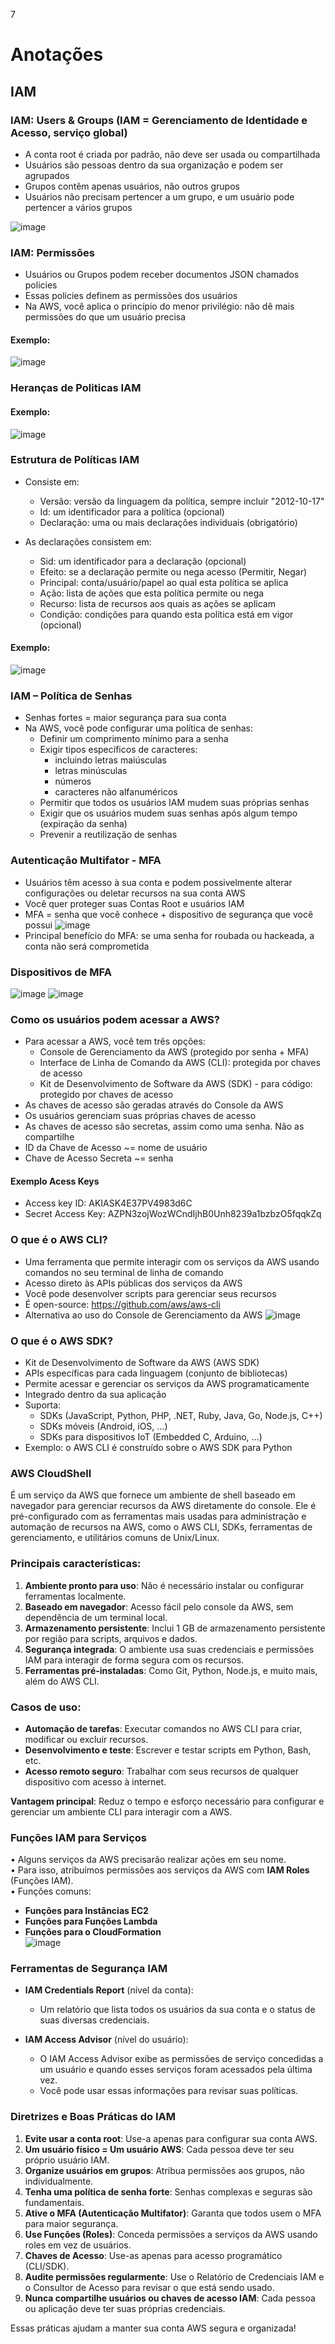 7
# Anotações 

## IAM 

### IAM: Users & Groups (IAM = Gerenciamento de Identidade e Acesso, serviço global)
- A conta root é criada por padrão, não deve ser usada ou compartilhada
- Usuários são pessoas dentro da sua organização e podem ser agrupados
- Grupos contêm apenas usuários, não outros grupos
- Usuários não precisam pertencer a um grupo, e um usuário pode pertencer a vários grupos

![image](https://github.com/user-attachments/assets/9499c449-6f41-42a5-8235-f8635aa1941b)

### IAM: Permissões
- Usuários ou Grupos podem receber documentos JSON chamados policies
- Essas policies definem as permissões dos usuários
- Na AWS, você aplica o princípio do menor privilégio: não dê mais permissões do que um usuário precisa

#### Exemplo: 
![image](https://github.com/user-attachments/assets/df035e36-c638-4b8e-a623-69b6ec9975c8)

### Heranças de Politicas IAM
#### Exemplo:
![image](https://github.com/user-attachments/assets/4b59cc47-8d20-4a09-af03-e07e76ff60b4)

### Estrutura de Políticas IAM
- Consiste em:
  - Versão: versão da linguagem da política, sempre incluir "2012-10-17"
  - Id: um identificador para a política (opcional)
  - Declaração: uma ou mais declarações individuais (obrigatório)

- As declarações consistem em:
  - Sid: um identificador para a declaração (opcional)
  - Efeito: se a declaração permite ou nega acesso (Permitir, Negar)
  - Principal: conta/usuário/papel ao qual esta política se aplica
  - Ação: lista de ações que esta política permite ou nega
  - Recurso: lista de recursos aos quais as ações se aplicam
  - Condição: condições para quando esta política está em vigor (opcional)
#### Exemplo: 
![image](https://github.com/user-attachments/assets/f89a3867-6132-45df-8928-2b4e048c65fb)

### IAM – Política de Senhas
- Senhas fortes = maior segurança para sua conta
- Na AWS, você pode configurar uma política de senhas:
  - Definir um comprimento mínimo para a senha
  - Exigir tipos específicos de caracteres:
    - incluindo letras maiúsculas
    - letras minúsculas
    - números
    - caracteres não alfanuméricos
  - Permitir que todos os usuários IAM mudem suas próprias senhas
  - Exigir que os usuários mudem suas senhas após algum tempo (expiração da senha)
  - Prevenir a reutilização de senhas

### Autenticação Multifator - MFA
- Usuários têm acesso à sua conta e podem possivelmente alterar configurações ou deletar recursos na sua conta AWS
- Você quer proteger suas Contas Root e usuários IAM
- MFA = senha que você conhece + dispositivo de segurança que você possui
  ![image](https://github.com/user-attachments/assets/79fb60c4-59a8-4f2b-a41a-b439837fe879)
- Principal benefício do MFA: se uma senha for roubada ou hackeada, a conta não será comprometida

### Dispositivos de MFA 
![image](https://github.com/user-attachments/assets/1af33412-655a-4737-a5ec-194d4582cb5b)
![image](https://github.com/user-attachments/assets/c91013a1-9191-4798-adcc-4a4fe51daa35)

### Como os usuários podem acessar a AWS?

- Para acessar a AWS, você tem três opções:
  - Console de Gerenciamento da AWS (protegido por senha + MFA)
  - Interface de Linha de Comando da AWS (CLI): protegida por chaves de acesso
  - Kit de Desenvolvimento de Software da AWS (SDK) - para código: protegido por chaves de acesso
- As chaves de acesso são geradas através do Console da AWS
- Os usuários gerenciam suas próprias chaves de acesso
- As chaves de acesso são secretas, assim como uma senha. Não as compartilhe
- ID da Chave de Acesso ~= nome de usuário
- Chave de Acesso Secreta ~= senha

#### Exemplo Acess Keys

- Access key ID: AKIASK4E37PV4983d6C
- Secret Access Key: AZPN3zojWozWCndIjhB0Unh8239a1bzbzO5fqqkZq

### O que é o AWS CLI?

- Uma ferramenta que permite interagir com os serviços da AWS usando comandos no seu terminal de linha de comando
- Acesso direto às APIs públicas dos serviços da AWS
- Você pode desenvolver scripts para gerenciar seus recursos
- É open-source: https://github.com/aws/aws-cli
- Alternativa ao uso do Console de Gerenciamento da AWS
![image](https://github.com/user-attachments/assets/83e19206-e7c3-4f4f-8ce2-7cd5aff2646b)

### O que é o AWS SDK?
- Kit de Desenvolvimento de Software da AWS (AWS SDK)
- APIs específicas para cada linguagem (conjunto de bibliotecas)
- Permite acessar e gerenciar os serviços da AWS programaticamente
- Integrado dentro da sua aplicação
- Suporta:
  - SDKs (JavaScript, Python, PHP, .NET, Ruby, Java, Go, Node.js, C++)
  - SDKs móveis (Android, iOS, ...)
  - SDKs para dispositivos IoT (Embedded C, Arduino, ...)
- Exemplo: o AWS CLI é construído sobre o AWS SDK para Python


### AWS CloudShell
É um serviço da AWS que fornece um ambiente de shell baseado em navegador para gerenciar recursos da AWS diretamente do console. Ele é pré-configurado com as ferramentas mais usadas para administração e automação de recursos na AWS, como o AWS CLI, SDKs, ferramentas de gerenciamento, e utilitários comuns de Unix/Linux.

### Principais características:
1. **Ambiente pronto para uso**: Não é necessário instalar ou configurar ferramentas localmente.
2. **Baseado em navegador**: Acesso fácil pelo console da AWS, sem dependência de um terminal local.
3. **Armazenamento persistente**: Inclui 1 GB de armazenamento persistente por região para scripts, arquivos e dados.
4. **Segurança integrada**: O ambiente usa suas credenciais e permissões IAM para interagir de forma segura com os recursos.
5. **Ferramentas pré-instaladas**: Como Git, Python, Node.js, e muito mais, além do AWS CLI.

### Casos de uso:
- **Automação de tarefas**: Executar comandos no AWS CLI para criar, modificar ou excluir recursos.
- **Desenvolvimento e teste**: Escrever e testar scripts em Python, Bash, etc.
- **Acesso remoto seguro**: Trabalhar com seus recursos de qualquer dispositivo com acesso à internet.

**Vantagem principal**: Reduz o tempo e esforço necessário para configurar e gerenciar um ambiente CLI para interagir com a AWS.

### Funções IAM para Serviços 
• Alguns serviços da AWS precisarão realizar ações em seu nome.  
• Para isso, atribuímos permissões aos serviços da AWS com **IAM Roles** (Funções IAM).  
• Funções comuns:  
   - **Funções para Instâncias EC2**  
   - **Funções para Funções Lambda**  
   - **Funções para o CloudFormation**  
![image](https://github.com/user-attachments/assets/34cf479a-8da7-4be9-b522-0369b9846613)

###  Ferramentas de Segurança IAM 

- **IAM Credentials Report** (nível da conta):  
  - Um relatório que lista todos os usuários da sua conta e o status de suas diversas credenciais.  

- **IAM Access Advisor** (nível do usuário):  
  - O IAM Access Advisor exibe as permissões de serviço concedidas a um usuário e quando esses serviços foram acessados pela última vez.  
  - Você pode usar essas informações para revisar suas políticas.  

### Diretrizes e Boas Práticas do IAM  

1. **Evite usar a conta root**: Use-a apenas para configurar sua conta AWS.  
2. **Um usuário físico = Um usuário AWS**: Cada pessoa deve ter seu próprio usuário IAM.  
3. **Organize usuários em grupos**: Atribua permissões aos grupos, não individualmente.  
4. **Tenha uma política de senha forte**: Senhas complexas e seguras são fundamentais.  
5. **Ative o MFA (Autenticação Multifator)**: Garanta que todos usem o MFA para maior segurança.  
6. **Use Funções (Roles)**: Conceda permissões a serviços da AWS usando roles em vez de usuários.  
7. **Chaves de Acesso**: Use-as apenas para acesso programático (CLI/SDK).  
8. **Audite permissões regularmente**: Use o Relatório de Credenciais IAM e o Consultor de Acesso para revisar o que está sendo usado.  
9. **Nunca compartilhe usuários ou chaves de acesso IAM**: Cada pessoa ou aplicação deve ter suas próprias credenciais.  

Essas práticas ajudam a manter sua conta AWS segura e organizada!











